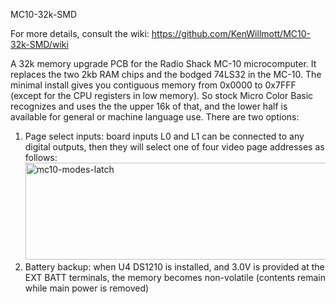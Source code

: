 MC10-32k-SMD

For more details, consult the wiki: https://github.com/KenWillmott/MC10-32k-SMD/wiki

A 32k memory upgrade PCB for the Radio Shack MC-10 microcomputer. It replaces the two 2kb RAM chips and the bodged 74LS32 in the MC-10. The minimal install gives you contiguous memory from 0x0000 to 0x7FFF (except for the CPU registers in low memory). So stock Micro Color Basic recognizes and uses the the upper 16k of that, and the lower half is available for general or machine language use. There are two options:
1. Page select inputs: board inputs L0 and L1 can be connected to any digital outputs, then they will select one of four video page addresses as follows:
   <img width="551" height="155" alt="mc10-modes-latch" src="https://github.com/user-attachments/assets/d582ab57-7651-4385-8e22-c5a0297ea55a" />
2. Battery backup: when U4 DS1210 is installed, and 3.0V is provided at the EXT BATT terminals, the memory becomes non-volatile (contents remain while main power is removed)
